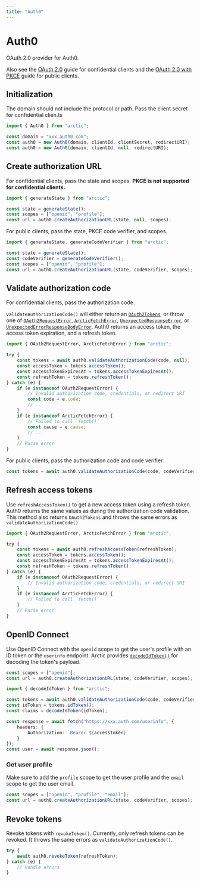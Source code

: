 ```yaml
---
title: "Auth0"
---
```


# Auth0

OAuth 2.0 provider for Auth0.

Also see the [OAuth 2.0](/guides/oauth2) guide for confidential clients and the [OAuth 2.0 with PKCE](/guides/oauth2-pkce) guide for public clients.

## Initialization

The domain should not include the protocol or path. Pass the client secret for confidential clien.ts

```ts
import { Auth0 } from "arctic";

const domain = "xxx.auth0.com";
const auth0 = new Auth0(domain, clientId, clientSecret, redirectURI);
const auth0 = new Auth0(domain, clientId, null, redirectURI);
```

## Create authorization URL

For confidential clients, pass the state and scopes. **PKCE is not supported for confidential clients.**

```ts
import { generateState } from "arctic";

const state = generateState();
const scopes = ["openid", "profile"];
const url = auth0.createAuthorizationURL(state, null, scopes);
```

For public clients, pass the state, PKCE code verifier, and scopes.

```ts
import { generateState, generateCodeVerifier } from "arctic";

const state = generateState();
const codeVerifier = generateCodeVerifier();
const scopes = ["openid", "profile"];
const url = auth0.createAuthorizationURL(state, codeVerifier, scopes);
```

## Validate authorization code

For confidential clients, pass the authorization code.

`validateAuthorizationCode()` will either return an [`OAuth2Tokens`](/reference/main/OAuth2Tokens), or throw one of [`OAuth2RequestError`](/reference/main/OAuth2RequestError), [`ArcticFetchError`](/reference/main/ArcticFetchError), [`UnexpectedResponseError`](/reference/main/UnexpectedResponseError), or [`UnexpectedErrorResponseBodyError`](/reference/main/UnexpectedErrorResponseBodyError). Auth0 returns an access token, the access token expiration, and a refresh token.

```ts
import { OAuth2RequestError, ArcticFetchError } from "arctic";

try {
	const tokens = await auth0.validateAuthorizationCode(code, null);
	const accessToken = tokens.accessToken();
	const accessTokenExpiresAt = tokens.accessTokenExpiresAt();
	const refreshToken = tokens.refreshToken();
} catch (e) {
	if (e instanceof OAuth2RequestError) {
		// Invalid authorization code, credentials, or redirect URI
		const code = e.code;
		// ...
	}
	if (e instanceof ArcticFetchError) {
		// Failed to call `fetch()`
		const cause = e.cause;
		// ...
	}
	// Parse error
}
```

For public clients, pass the authorization code and code verifier.

```ts
const tokens = await auth0.validateAuthorizationCode(code, codeVerifier);
```

## Refresh access tokens

Use `refreshAccessToken()` to get a new access token using a refresh token. Auth0 returns the same values as during the authorization code validation. This method also returns `OAuth2Tokens` and throws the same errors as `validateAuthorizationCode()`

```ts
import { OAuth2RequestError, ArcticFetchError } from "arctic";

try {
	const tokens = await auth0.refreshAccessToken(refreshToken);
	const accessToken = tokens.accessToken();
	const accessTokenExpiresAt = tokens.accessTokenExpiresAt();
	const refreshToken = tokens.refreshToken();
} catch (e) {
	if (e instanceof OAuth2RequestError) {
		// Invalid authorization code, credentials, or redirect URI
	}
	if (e instanceof ArcticFetchError) {
		// Failed to call `fetch()`
	}
	// Parse error
}
```

## OpenID Connect

Use OpenID Connect with the `openid` scope to get the user's profile with an ID token or the `userinfo` endpoint. Arctic provides [`decodeIdToken()`](/reference/main/decodeIdToken) for decoding the token's payload.

```ts
const scopes = ["openid"];
const url = auth0.createAuthorizationURL(state, codeVerifier, scopes);
```

```ts
import { decodeIdToken } from "arctic";

const tokens = await auth0.validateAuthorizationCode(code, codeVerifier);
const idToken = tokens.idToken();
const claims = decodeIdToken(idToken);
```

```ts
const response = await fetch("https://xxx.auth.com/userinfo", {
	headers: {
		Authorization: `Bearer ${accessToken}`
	}
});
const user = await response.json();
```

### Get user profile

Make sure to add the `profile` scope to get the user profile and the `email` scope to get the user email.

```ts
const scopes = ["openid", "profile", "email"];
const url = auth0.createAuthorizationURL(state, codeVerifier, scopes);
```

## Revoke tokens

Revoke tokens with `revokeToken()`. Currently, only refresh tokens can be revoked. It throws the same errors as `validateAuthorizationCode()`.

```ts
try {
	await auth0.revokeToken(refreshToken);
} catch (e) {
	// Handle errors
}
```
